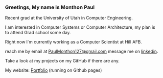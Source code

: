 ### Greetings, My name is Monthon Paul

Recent grad at the University of Utah in Computer Engineering.

I am interested in Computer Systems or Computer Architecture, my plan is to attend Grad school some day.

Right now I'm currently working as a Computer Scientist at Hill AFB. 

reach me by email at PaulMonthon127@gmail.com message me on <a href="https://www.linkedin.com/in/monthon-paul-47a8a323a/">linkedin</a>.

Take a look at my projects on my GitHub if there are any.

My website: <a href="https://monthonpaul.dev/">Portfolio</a> (running on Github pages)

<!---
Monthon-Paul/Monthon-Paul is a ✨ special ✨ repository because its `README.md` (this file) appears on your GitHub profile.
You can click the Preview link to take a look at your changes.
--->
